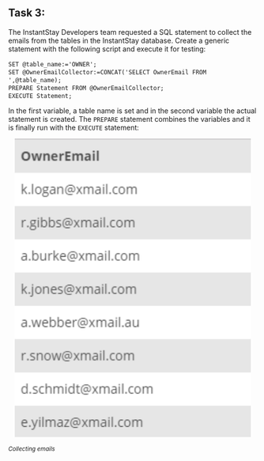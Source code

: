 ## Task 3:

The InstantStay Developers team requested a SQL statement to collect the emails from the tables in the InstantStay database. Create a generic statement with the following script and execute it for testing:

```mysql
SET @table_name:='OWNER';
SET @OwnerEmailCollector:=CONCAT('SELECT OwnerEmail FROM ',@table_name);
PREPARE Statement FROM @OwnerEmailCollector;
EXECUTE Statement;
```

In the first variable, a table name is set and in the second variable the actual statement is created. The `PREPARE` statement combines the variables and it is finally run with the `EXECUTE` statement:

<p align='center'>
<img src='../assets/HwOCoJgmQFKPRxPCLvFp.png' width='95%' alt='Collecting emails' />
</p>

<sup>_Collecting emails_</sup>
